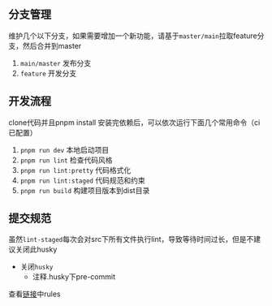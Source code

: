 ## 分支管理

维护几个以下分支，如果需要增加一个新功能，请基于`master/main`拉取feature分支，然后合并到master

1. `main/master` 发布分支
2. `feature` 开发分支


## 开发流程

clone代码并且pnpm install 安装完依赖后，可以依次运行下面几个常用命令（ci已配置）

1. `pnpm run dev` 本地启动项目
2. `pnpm run lint` 检查代码风格
3. `pnpm run lint:pretty` 代码格式化
4. `pnpm run lint:staged` 代码规范和约束
5. `pnpm run build` 构建项目版本到dist目录

## 提交规范

虽然`lint-staged`每次会对src下所有文件执行lint，导致等待时间过长，但是不建议关闭此husky

+ 关闭`husky`
    + 注释.husky下pre-commit

查看[链接](./commitlint.config.js)中rules
